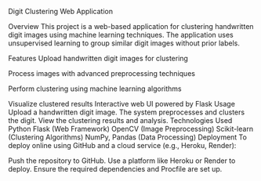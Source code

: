 Digit Clustering Web Application

Overview
This project is a web-based application for clustering handwritten digit images using machine learning techniques. The application uses unsupervised learning to group similar digit images without prior labels.

Features
Upload handwritten digit images for clustering

Process images with advanced preprocessing techniques

Perform clustering using machine learning algorithms

Visualize clustered results
Interactive web UI powered by Flask
Usage
Upload a handwritten digit image.
The system preprocesses and clusters the digit.
View the clustering results and analysis.
Technologies Used
Python
Flask (Web Framework)
OpenCV (Image Preprocessing)
Scikit-learn (Clustering Algorithms)
NumPy, Pandas (Data Processing)
Deployment
To deploy online using GitHub and a cloud service (e.g., Heroku, Render):

Push the repository to GitHub.
Use a platform like Heroku or Render to deploy.
Ensure the required dependencies and Procfile are set up.
